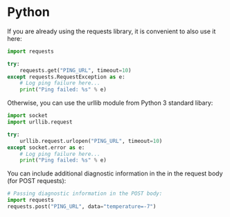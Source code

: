 # Python

If you are already using the requests library, it is convenient to also use it here:

```python
import requests

try:
    requests.get("PING_URL", timeout=10)
except requests.RequestException as e:
    # Log ping failure here...
    print("Ping failed: %s" % e)
```

Otherwise, you can use the urllib module from Python 3 standard libary:

```python
import socket
import urllib.request

try:
    urllib.request.urlopen("PING_URL", timeout=10)
except socket.error as e:
    # Log ping failure here...
    print("Ping failed: %s" % e)
```

You can include additional diagnostic information in the in the request body (for POST requests):

```python
# Passing diagnostic information in the POST body:
import requests
requests.post("PING_URL", data="temperature=-7")
```